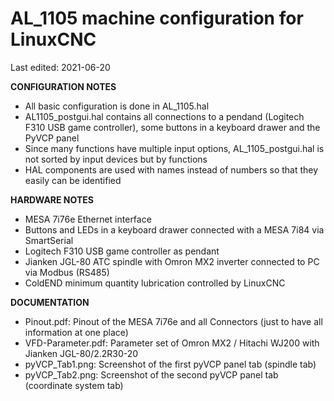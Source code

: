 # AL_1105 machine configuration for LinuxCNC
Last edited: 2021-06-20

**CONFIGURATION NOTES**
- All basic configuration is done in AL_1105.hal
- AL1105_postgui.hal contains all connections to a pendand (Logitech F310 USB game controller), some buttons in a keyboard drawer and the PyVCP panel
- Since many functions have multiple input options, AL_1105_postgui.hal is not sorted by input devices but by functions
- HAL components are used with names instead of numbers so that they easily can be identified

**HARDWARE NOTES**
- MESA 7i76e Ethernet interface
- Buttons and LEDs in a keyboard drawer connected with a MESA 7i84 via SmartSerial
- Logitech F310 USB game controller as pendant
- Jianken JGL-80 ATC spindle with Omron MX2 inverter connected to PC via Modbus (RS485)
- ColdEND minimum quantity lubrication controlled by LinuxCNC

**DOCUMENTATION**
- Pinout.pdf: Pinout of the MESA 7i76e and all Connectors (just to have all information at one place)
- VFD-Parameter.pdf: Parameter set of Omron MX2 / Hitachi WJ200 with Jianken JGL-80/2.2R30-20
- pyVCP_Tab1.png: Screenshot of the first pyVCP panel tab (spindle tab)
- pyVCP_Tab2.png: Screenshot of the second pyVCP panel tab (coordinate system tab)
